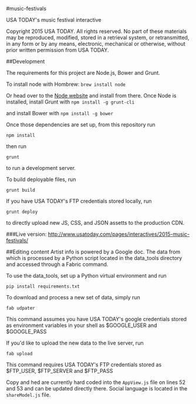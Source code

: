 #music-festivals

USA TODAY's music festival interactive


Copyright 2015 USA TODAY. All rights reserved. No part of these materials may be reproduced, modified, stored in a retrieval system, or retransmitted, in any form or by any means, electronic, mechanical or otherwise, without prior written permission from USA TODAY.

##Development

The requirements for this project are Node.js, Bower and Grunt. 

To install node with Hombrew:
`brew install node`

Or head over to the [Node website](http://nodejs.org/) and install from there.
Once Node is installed, install Grunt with
`npm install -g grunt-cli`

and install Bower with 
`npm install -g bower`

Once those dependencies are set up, from this repository run 
```
npm install
``` 
then run 
```
grunt
```
to run a development server.

To build deployable files, run
```
grunt build
```

If you have USA TODAY's FTP credentials stored locally, run
```
grunt deploy
```
to directly upload new JS, CSS, and JSON assetts to the production CDN.


###Live version:
http://www.usatoday.com/pages/interactives/2015-music-festivals/

##Editing content
Artist info is powered by a Google doc. The data from which is processed by a Python script located in the data_tools directory and accessed through a Fabric command.

To use the data_tools, set up a Python virtual environment and run
```
pip install requirements.txt
```

To download and process a new set of data, simply run

```
fab udpater
```

This command assumes you have USA TODAY's google credentials stored as environment variables in your shell as $GOOGLE_USER and $GOOGLE_PASS

If you'd like to upload the new data to the live server, run 
```
fab upload
```

This command requires USA TODAY's FTP credentials stored as $FTP_USER, $FTP_SERVER and $FTP_PASS

Copy and hed are currently hard coded into the `AppView.js` file on lines 52 and 53 and can be updated directly there. Social language is located in the `shareModel.js` file.


